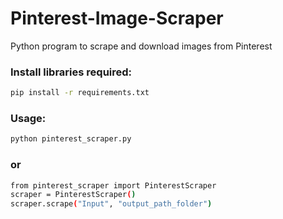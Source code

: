 # Pinterest-Image-Scraper

Python program to scrape and download images from Pinterest

### Install libraries required:

```bash
pip install -r requirements.txt
```

### Usage:

```bash
python pinterest_scraper.py
```

### or

```bash
from pinterest_scraper import PinterestScraper
scraper = PinterestScraper()
scraper.scrape("Input", "output_path_folder")
```
